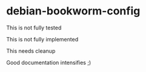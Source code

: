 # debian-bookworm-config

This is not fully tested

This is not fully implemented

This needs cleanup

Good documentation intensifies ;)
